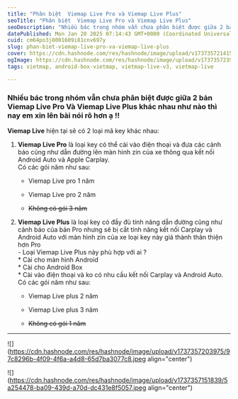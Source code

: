 ```yaml
---
title: "Phân biệt  Viemap Live Pro và Viemap Live Plus"
seoTitle: "Phân biệt  Viemap Live Pro và Viemap Live Plus"
seoDescription: "Nhiều bác trong nhóm vẫn chưa phân biệt được giữa 2 bản Viemap Live Pro Và Viemap Live Plus khác nhau như nào thì nay em xin lên bài nói rõ hơn ạ !!"
datePublished: Mon Jan 20 2025 07:14:43 GMT+0000 (Coordinated Universal Time)
cuid: cm64po3j8001609i81cnv697y
slug: phan-biet-viemap-live-pro-va-viemap-live-plus
cover: https://cdn.hashnode.com/res/hashnode/image/upload/v1737357214153/f84f4365-78a7-4a8d-a2b4-2f224388c8c1.jpeg
ogImage: https://cdn.hashnode.com/res/hashnode/image/upload/v1737357239858/ed48f060-181e-48ae-ae36-dbfe057bca87.jpeg
tags: vietmap, android-box-vietmap, vietmap-live-v3, vietmap-live

---
```


### Nhiều bác trong nhóm vẫn chưa phân biệt được giữa 2 bản Viemap Live Pro Và Viemap Live Plus khác nhau như nào thì nay em xin lên bài nói rõ hơn ạ !!

**Viemap Live** hiện tại sẽ có 2 loại mã key khác nhau:

1. **Viemap Live Pro** là loại key có thể cài vào điện thoại và đưa các cảnh báo cũng như dẫn đường lên màn hình zin của xe thông qua kết nối Android Auto và Apple Carplay.  
    Có các gói năm như sau:
    
    * Viemap Live pro 1 năm
        
    * Viemap Live pro 2 năm
        
    * <s>Không có gói 3 năm</s>
        
2. **Viemap Live Plus** là loại key có đầy đủ tính năng dẫn đường cũng như cảnh báo của bản Pro nhưng sẽ bị cắt tính năng kết nối Carplay và Android Auto với màn hình zin của xe loại key này giá thành thân thiện hơn Pro  
    \- Loại Viemap Live Plus này phù hợp với ai ?  
    \* Cài cho màn hình Android  
    \* Cài cho Android Box  
    \* Cài vào điện thoại và ko có nhu cầu kết nối Carplay và Android Auto.  
    Có các gói năm như sau:
    
    * Viemap Live plus 2 năm
        
    * Viemap Live plus 3 năm
        
    * <s>Không có gói 1 năm</s>
        

---

![](https://cdn.hashnode.com/res/hashnode/image/upload/v1737357203975/97c8296b-4f09-4f6a-a4d8-65d7ba3077c8.jpeg align="center")

![](https://cdn.hashnode.com/res/hashnode/image/upload/v1737357151839/5a254478-ba09-439d-a70d-dc431e8f5057.jpeg align="center")